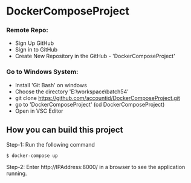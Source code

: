 # DockerComposeProject

### Remote Repo:
  - Sign Up GitHub
  - Sign in to GitHub
  - Create New Repository in the GitHub - 'DockerComposeProject'

### Go to Windows System:
  - Install 'Git Bash' on windows
  - Choose the directory 'E:\workspace\batch54'
  - git clone https://github.com/accountid/DockerComposeProject.git
  - go to 'DockerComposeProject' (cd DockerComposeProject)
  - Open in VSC Editor

## How you can build this project

Step-1: Run the following command

    $ docker-compose up

Step-2: Enter http://IPAddress:8000/ in a browser to see the application running.